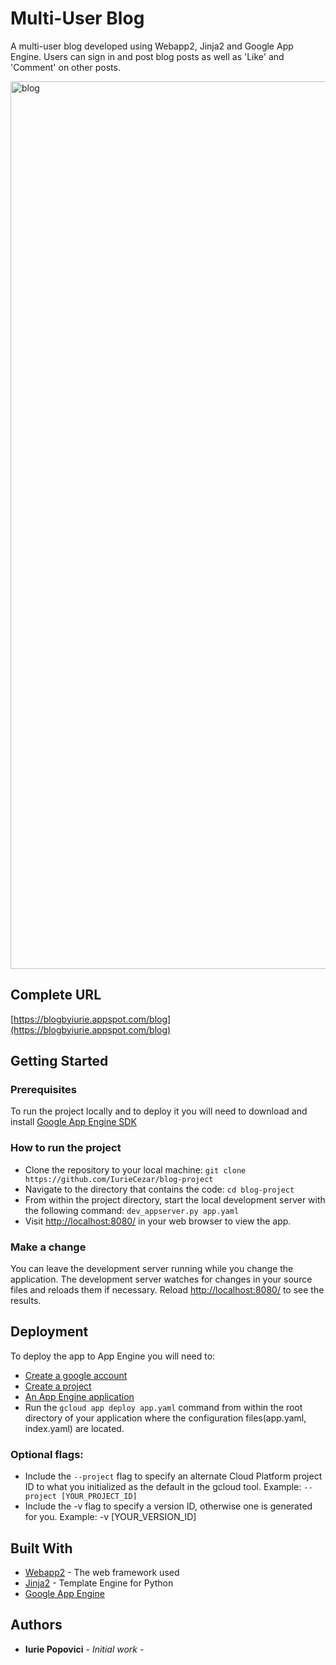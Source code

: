 # Multi-User Blog

A multi-user blog developed using Webapp2, Jinja2 and Google App Engine. Users can sign in and post blog posts as
well as 'Like' and 'Comment' on other posts.

<img width="1420" alt="blog" src="https://cloud.githubusercontent.com/assets/19762832/26764989/9f8458a6-4937-11e7-8ec4-a67268f9ede3.png">

## Complete URL

[https://blogbyiurie.appspot.com/blog](https://blogbyiurie.appspot.com/blog)

## Getting Started
### Prerequisites
To run the project locally and to deploy it you will need to download and
install [Google App Engine SDK](https://cloud.google.com/appengine/docs/standard/python/download)

### How to run the project
* Clone the repository to your local machine:
`git clone https://github.com/IurieCezar/blog-project`
* Navigate to the directory that contains the code:
`cd blog-project`
* From within the project directory, start the local development server with the following command:
`dev_appserver.py app.yaml`
* Visit [http://localhost:8080/](http://localhost:8080/) in your web browser to view the app.

### Make a change
You can leave the development server running while you change the application. The development server watches for changes
in your source files and reloads them if necessary. Reload [http://localhost:8080/](http://localhost:8080/) to see the results.

## Deployment

To deploy the app to App Engine you will need to:
* [Create a google account](https://accounts.google.com/SignUp?hl=en)
* [Create a project](https://cloud.google.com/appengine/docs/standard/python/console/#create)
* [An App Engine application](https://cloud.google.com/appengine/docs/standard/python/console/#create)
* Run the `gcloud app deploy app.yaml` command from within the root directory of your application where the configuration files(app.yaml, index.yaml) are located.

### Optional flags:
* Include the `--project` flag to specify an alternate Cloud Platform project ID to what you initialized as the default in the gcloud tool. Example: `--project [YOUR_PROJECT_ID]`
* Include the -v flag to specify a version ID, otherwise one is generated for you. Example: -v [YOUR_VERSION_ID]

## Built With

* [Webapp2](https://webapp2.readthedocs.io/en/latest/) - The web framework used
* [Jinja2](http://jinja.pocoo.org/) - Template Engine for Python
* [Google App Engine](https://cloud.google.com/appengine/)

## Authors

* **Iurie Popovici**  - *Initial work* - 
